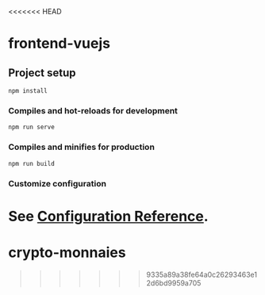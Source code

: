 <<<<<<< HEAD
# frontend-vuejs

## Project setup
```
npm install
```

### Compiles and hot-reloads for development
```
npm run serve
```

### Compiles and minifies for production
```
npm run build
```

### Customize configuration
See [Configuration Reference](https://cli.vuejs.org/config/).
=======
# crypto-monnaies
>>>>>>> 9335a89a38fe64a0c26293463e12d6bd9959a705
